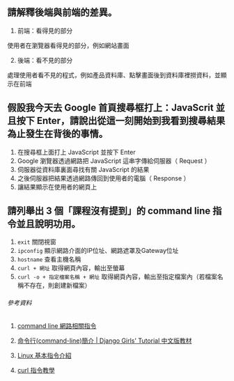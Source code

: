 ## 請解釋後端與前端的差異。

1. 前端：看得見的部分

  使用者在瀏覽器看得見的部分，例如網站畫面

2. 後端：看不見的部分

  處理使用者看不見的程式，例如產品資料庫、點擊畫面後到資料庫裡撈資料，並顯示在前端

## 假設我今天去 Google 首頁搜尋框打上：JavaScrit 並且按下 Enter，請說出從這一刻開始到我看到搜尋結果為止發生在背後的事情。

1. 在搜尋框上面打上 JavaScript 並按下 Enter
2. Google 瀏覽器透過網路把 JavaScript 這串字傳給伺服器（ Request ）
3. 伺服器從資料庫裏面尋找有關 JavaScript 的結果
4. 之後伺服器把結果透過網路傳回到使用者的電腦（ Response ）
5. 讓結果顯示在使用者的網頁上

## 請列舉出 3 個「課程沒有提到」的 command line 指令並且說明功用。

1. `exit` 關閉視窗
2. `ipconfig` 顯示網路介面的IP位址、網路遮罩及Gateway位址
3. `hostname` 查看主機名稱
4. `curl + 網址` 取得網頁內容，輸出至螢幕
5. `curl -o + 指定檔案名稱 + 網址` 取得網頁內容，輸出至指定檔案內（若檔案名稱不存在，則創建新檔案）


###### 參考資料

1. [command line 網路相關指令](http://swangs.pixnet.net/blog/post/19501057-%5Bnet%5D-command-line-%E7%B6%B2%E8%B7%AF%E7%9B%B8%E9%97%9C%E6%8C%87%E4%BB%A4 )

2. [命令行(command-line)簡介 | Django Girls' Tutorial 中文版教材](https://carolhsu.gitbooks.io/django-girls-tutorial-traditional-chiness/content/intro_to_command_line/README.html#)

3. [Linux 基本指令介紹](http://linux.vbird.org/linux_basic/redhat6.1/linux_06command.php) 

4. [curl 指令教學](https://blog.xuite.net/xiong2/blog/240158985-cURL+%E6%8C%87%E4%BB%A4%E6%95%99%E5%AD%B8+%28cURL+command+how-to%29)
